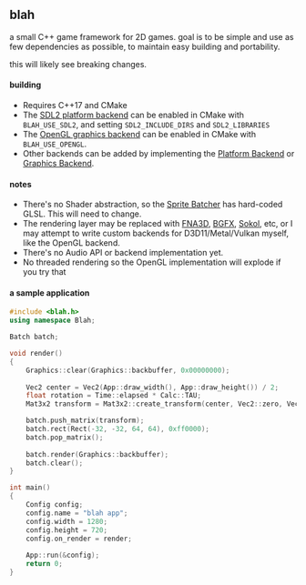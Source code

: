 ## blah
a small C++ game framework for 2D games.
goal is to be simple and use as few dependencies as possible, to maintain easy building and portability.

this will likely see breaking changes.

#### building
 - Requires C++17 and CMake
 - The [SDL2 platform backend](https://github.com/NoelFB/blah/blob/master/private/blah/internal/platform_backend_sdl2.cpp) can be enabled in CMake with `BLAH_USE_SDL2`, and setting `SDL2_INCLUDE_DIRS` and `SDL2_LIBRARIES`
 - The [OpenGL graphics backend](https://github.com/NoelFB/blah/blob/master/private/blah/internal/graphics_backend_gl.cpp) can be enabled in CMake with `BLAH_USE_OPENGL`.
 - Other backends can be added by implementing the [Platform Backend](https://github.com/NoelFB/blah/blob/master/private/blah/internal/platform_backend.h) or [Graphics Backend](https://github.com/NoelFB/blah/blob/master/private/blah/internal/graphics_backend.h).

#### notes
 - There's no Shader abstraction, so the [Sprite Batcher](https://github.com/NoelFB/blah/blob/master/public/blah/drawing/batch.h) has hard-coded GLSL. This will need to change.
 - The rendering layer may be replaced with [FNA3D](https://github.com/FNA-XNA/FNA3D), [BGFX](https://github.com/bkaradzic/bgfx), [Sokol](https://github.com/floooh/sokol), etc, or I may attempt to write custom backends for D3D11/Metal/Vulkan myself, like the OpenGL backend.
 - There's no Audio API or backend implementation yet.
 - No threaded rendering so the OpenGL implementation will explode if you try that

#### a sample application

```cpp
#include <blah.h>
using namespace Blah;

Batch batch;

void render()
{
	Graphics::clear(Graphics::backbuffer, 0x00000000);
	
	Vec2 center = Vec2(App::draw_width(), App::draw_height()) / 2;
	float rotation = Time::elapsed * Calc::TAU;
	Mat3x2 transform = Mat3x2::create_transform(center, Vec2::zero, Vec2::one, rotation);

	batch.push_matrix(transform);
	batch.rect(Rect(-32, -32, 64, 64), 0xff0000);
	batch.pop_matrix();
	
	batch.render(Graphics::backbuffer);
	batch.clear();
}

int main()
{
	Config config;
	config.name = "blah app";
	config.width = 1280;
	config.height = 720;
	config.on_render = render;
	
	App::run(&config);
	return 0;
}

```
